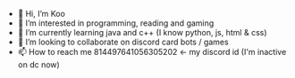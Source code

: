 - 👋 Hi, I’m Koo
- 👀 I’m interested in programming, reading and gaming
- 🌱 I’m currently learning java and c++ (I know python, js, html & css)
- 💞️ I’m looking to collaborate on discord card bots / games
- 📫 How to reach me 814497641056305202  <- my discord id (I'm inactive on dc now)

<!---
KookieDookie7/KookieDookie7 is a ✨ special ✨ repository because its `README.md` (this file) appears on your GitHub profile.
You can click the Preview link to take a look at your changes.
--->
